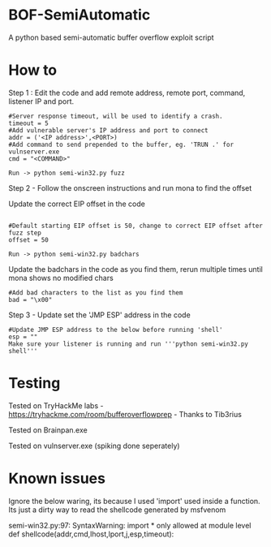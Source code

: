 # BOF-SemiAutomatic
A python based semi-automatic buffer overflow exploit script 

# How to 

Step 1 : Edit the code and add remote address, remote port, command, listener IP and port. 

```
#Server response timeout, will be used to identify a crash.
timeout = 5
#Add vulnerable server's IP address and port to connect
addr = ('<IP address>',<PORT>)
#Add command to send prepended to the buffer, eg. 'TRUN .' for vulnserver.exe
cmd = "<COMMAND>"

Run -> python semi-win32.py fuzz

```

Step 2 - Follow the onscreen instructions and run mona to find the offset 

Update the correct EIP offset in the code

```

#Default starting EIP offset is 50, change to correct EIP offset after fuzz step
offset = 50  

Run -> python semi-win32.py badchars 

```

Update the badchars in the code as you find them, rerun multiple times until mona shows no modified chars 

```
#Add bad characters to the list as you find them
bad = "\x00"

```

Step 3 - Update set the 'JMP ESP' address in the code 

```
#Update JMP ESP address to the below before running 'shell'
esp = ""
Make sure your listener is running and run '''python semi-win32.py shell'''

```
 
# Testing 

Tested on TryHackMe labs - https://tryhackme.com/room/bufferoverflowprep - Thanks to Tib3rius

Tested on Brainpan.exe

Tested on vulnserver.exe (spiking done seperately)





# Known issues

Ignore the below waring, its because I used 'import' used inside a function. Its just a dirty way to read the shellcode generated by msfvenom 

semi-win32.py:97: SyntaxWarning: import * only allowed at module level
  def shellcode(addr,cmd,lhost,lport,j,esp,timeout):
